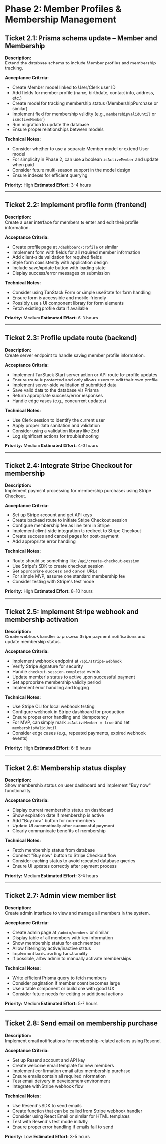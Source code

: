 # Phase 2: Member Profiles & Membership Management

## Ticket 2.1: Prisma schema update – Member and Membership

**Description:**  
Extend the database schema to include Member profiles and membership tracking.

**Acceptance Criteria:**
- Create Member model linked to User/Clerk user ID
- Add fields for member profile (name, birthdate, contact info, address, etc.)
- Create model for tracking membership status (MembershipPurchase or similar)
- Implement field for membership validity (e.g., `membershipValidUntil` or `isActiveMember`)
- Run migration to update the database
- Ensure proper relationships between models

**Technical Notes:**
- Consider whether to use a separate Member model or extend User model
- For simplicity in Phase 2, can use a boolean `isActiveMember` and update when paid
- Consider future multi-season support in the model design
- Ensure indexes for efficient querying

**Priority:** High
**Estimated Effort:** 3-4 hours

---

## Ticket 2.2: Implement profile form (frontend)

**Description:**  
Create a user interface for members to enter and edit their profile information.

**Acceptance Criteria:**
- Create profile page at `/dashboard/profile` or similar
- Implement form with fields for all required member information
- Add client-side validation for required fields
- Style form consistently with application design
- Include save/update button with loading state
- Display success/error messages on submission

**Technical Notes:**
- Consider using TanStack Form or simple useState for form handling
- Ensure form is accessible and mobile-friendly
- Possibly use a UI component library for form elements
- Fetch existing profile data if available

**Priority:** Medium
**Estimated Effort:** 6-8 hours

---

## Ticket 2.3: Profile update route (backend)

**Description:**  
Create server endpoint to handle saving member profile information.

**Acceptance Criteria:**
- Implement TanStack Start server action or API route for profile updates
- Ensure route is protected and only allows users to edit their own profile
- Implement server-side validation of submitted data
- Save valid data to the database via Prisma
- Return appropriate success/error responses
- Handle edge cases (e.g., concurrent updates)

**Technical Notes:**
- Use Clerk session to identify the current user
- Apply proper data sanitation and validation
- Consider using a validation library like Zod
- Log significant actions for troubleshooting

**Priority:** Medium
**Estimated Effort:** 4-6 hours

---

## Ticket 2.4: Integrate Stripe Checkout for membership

**Description:**  
Implement payment processing for membership purchases using Stripe Checkout.

**Acceptance Criteria:**
- Set up Stripe account and get API keys
- Create backend route to initiate Stripe Checkout session
- Configure membership fee as line item in Stripe
- Implement client-side integration to redirect to Stripe Checkout
- Create success and cancel pages for post-payment
- Add appropriate error handling

**Technical Notes:**
- Route should be something like `/api/create-checkout-session`
- Use Stripe's SDK to create checkout session
- Set appropriate success and cancel URLs
- For simple MVP, assume one standard membership fee
- Consider testing with Stripe's test mode

**Priority:** High
**Estimated Effort:** 8-10 hours

---

## Ticket 2.5: Implement Stripe webhook and membership activation

**Description:**  
Create webhook handler to process Stripe payment notifications and update membership status.

**Acceptance Criteria:**
- Implement webhook endpoint at `/api/stripe-webhook`
- Verify Stripe signature for security
- Handle `checkout.session.completed` events
- Update member's status to active upon successful payment
- Set appropriate membership validity period
- Implement error handling and logging

**Technical Notes:**
- Use Stripe CLI for local webhook testing
- Configure webhook in Stripe dashboard for production
- Ensure proper error handling and idempotency
- For MVP, can simply mark `isActiveMember = true` and set `membershipValidUntil`
- Consider edge cases (e.g., repeated payments, expired webhook events)

**Priority:** High
**Estimated Effort:** 6-8 hours

---

## Ticket 2.6: Membership status display

**Description:**  
Show membership status on user dashboard and implement "Buy now" functionality.

**Acceptance Criteria:**
- Display current membership status on dashboard
- Show expiration date if membership is active
- Add "Buy now" button for non-members
- Update UI automatically after successful payment
- Clearly communicate benefits of membership

**Technical Notes:**
- Fetch membership status from database
- Connect "Buy now" button to Stripe Checkout flow
- Consider caching status to avoid repeated database queries
- Ensure UI updates correctly after payment process

**Priority:** Medium
**Estimated Effort:** 3-4 hours

---

## Ticket 2.7: Admin view member list

**Description:**  
Create admin interface to view and manage all members in the system.

**Acceptance Criteria:**
- Create admin page at `/admin/members` or similar
- Display table of all members with key information
- Show membership status for each member
- Allow filtering by active/inactive status
- Implement basic sorting functionality
- If possible, allow admin to manually activate memberships

**Technical Notes:**
- Write efficient Prisma query to fetch members
- Consider pagination if member count becomes large
- Use a table component or build one with good UX
- Consider future needs for editing or additional actions

**Priority:** Medium
**Estimated Effort:** 5-7 hours

---

## Ticket 2.8: Send email on membership purchase

**Description:**  
Implement email notifications for membership-related actions using Resend.

**Acceptance Criteria:**
- Set up Resend account and API key
- Create welcome email template for new members
- Implement confirmation email after membership purchase
- Ensure emails contain all required information
- Test email delivery in development environment
- Integrate with Stripe webhook flow

**Technical Notes:**
- Use Resend's SDK to send emails
- Create function that can be called from Stripe webhook handler
- Consider using React Email or similar for HTML templates
- Test with Resend's test mode initially
- Ensure proper error handling if emails fail to send

**Priority:** Low
**Estimated Effort:** 3-5 hours